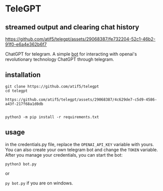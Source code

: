 
# TeleGPT
## streamed output and clearing chat history
https://github.com/atif5/telegpt/assets/29068387/fe732204-52c1-46b2-91f0-e6a4e362b6f7

ChatGPT for telegram. A simple [bot](https://t.me/ChatGPTNewestBot) for interacting with openai's revolutionary technology ChatGPT through telegram.

## installation
```
git clone https://github.com/atif5/telegpt
cd telegpt

https://github.com/atif5/telegpt/assets/29068387/4c629de7-c5d9-4586-a43f-217f68a1d0db


python3 -m pip install -r requirements.txt
```

## usage
in the credentials.py file, replace the `OPENAI_API_KEY` variable with yours. 
You can also create your own telegram bot and change the `TOKEN` variable. After you manage your credentials, you can start the bot:

```python3 bot.py```

or

```py bot.py``` if you are on windows.



